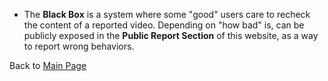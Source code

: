 - The <b>Black Box</b> is a system where some "good" users care to recheck the content of a reported video. Depending on "how bad" is, can be publicly exposed in the **Public Report Section** of this website, as a way to report wrong behaviors.

Back to [Main Page](../../../../README.md)
